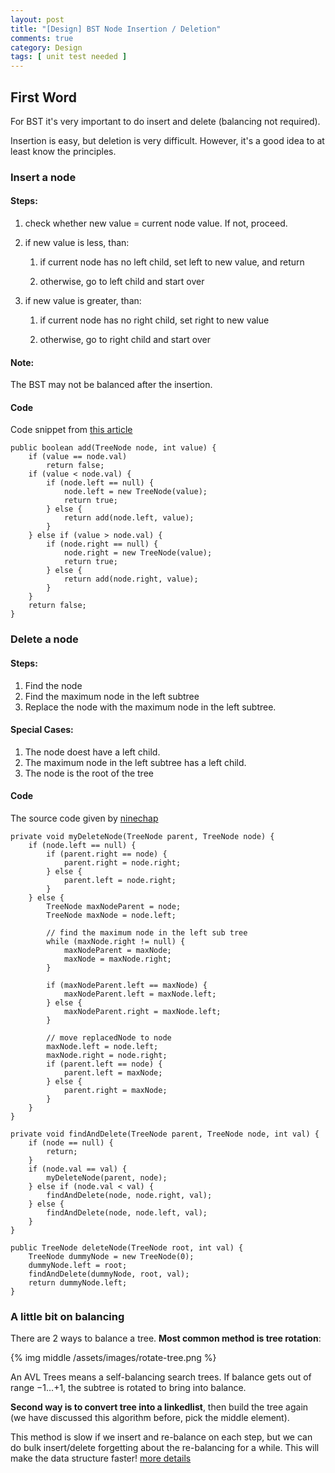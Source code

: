 ```yaml
---
layout: post
title: "[Design] BST Node Insertion / Deletion"
comments: true
category: Design
tags: [ unit test needed ]
---
```


## First Word

For BST it's very important to do insert and delete (balancing not required). 

Insertion is easy, but deletion is very difficult. However, it's a good idea to at least know the principles. 

### Insert a node

#### Steps:

1. check whether new value = current node value. If not, proceed.

2. if new value is less, than:

    1. if current node has no left child, set left to new value, and return

    2. otherwise, go to left child and start over

3. if new value is greater, than:
    
    1. if current node has no right child, set right to new value
    
    2. otherwise, go to right child and start over

#### Note:

The BST may not be balanced after the insertion. 

#### Code

Code snippet from [this article](http://www.algolist.net/Data_structures/Binary_search_tree/Insertion)

	public boolean add(TreeNode node, int value) {
		if (value == node.val)
			return false;
		if (value < node.val) {
			if (node.left == null) {
				node.left = new TreeNode(value);
				return true;
			} else {
				return add(node.left, value);
			}
		} else if (value > node.val) {
			if (node.right == null) {
				node.right = new TreeNode(value);
				return true;
			} else {
				return add(node.right, value);
			}
		}
		return false;
	}

### Delete a node

#### Steps:

1. Find the node
2. Find the maximum node in the left subtree
3. Replace the node with the maximum node in the left subtree.

#### Special Cases:

1. The node doest have a left child.
2. The maximum node in the left subtree has a left child.
3. The node is the root of the tree

#### Code

The source code given by [ninechap](http://answer.ninechapter.com/solutions/delete-a-node-in-binary-search-tree/)

	private void myDeleteNode(TreeNode parent, TreeNode node) {
		if (node.left == null) {
			if (parent.right == node) {
				parent.right = node.right;
			} else {
				parent.left = node.right;
			}
		} else {
			TreeNode maxNodeParent = node;
			TreeNode maxNode = node.left;

			// find the maximum node in the left sub tree
			while (maxNode.right != null) {
				maxNodeParent = maxNode;
				maxNode = maxNode.right;
			}

			if (maxNodeParent.left == maxNode) {
				maxNodeParent.left = maxNode.left;
			} else {
				maxNodeParent.right = maxNode.left;
			}

			// move replacedNode to node
			maxNode.left = node.left;
			maxNode.right = node.right;
			if (parent.left == node) {
				parent.left = maxNode;
			} else {
				parent.right = maxNode;
			}
		}
	}

	private void findAndDelete(TreeNode parent, TreeNode node, int val) {
		if (node == null) {
			return;
		}
		if (node.val == val) {
			myDeleteNode(parent, node);
		} else if (node.val < val) {
			findAndDelete(node, node.right, val);
		} else {
			findAndDelete(node, node.left, val);
		}
	}

	public TreeNode deleteNode(TreeNode root, int val) {
		TreeNode dummyNode = new TreeNode(0);
		dummyNode.left = root;
		findAndDelete(dummyNode, root, val);
		return dummyNode.left;
	}

### A little bit on balancing

There are 2 ways to balance a tree. __Most common method is tree rotation__: 

{% img middle /assets/images/rotate-tree.png %}

An AVL Trees means a self-balancing search trees. If balance gets out of range −1...+1, the subtree is rotated to bring into balance. 

__Second way is to convert tree into a linkedlist__, then build the tree again (we have discussed this algorithm before, pick the middle element). 

This method is slow if we insert and re-balance on each step, but we can do bulk insert/delete forgetting about the re-balancing for a while. This will make the data structure faster! [more details](http://java.dzone.com/articles/algorithm-week-balancing)
